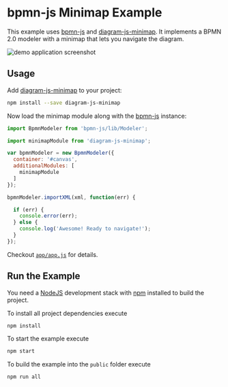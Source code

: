 # bpmn-js Minimap Example

This example uses [bpmn-js](https://github.com/bpmn-io/bpmn-js) and [diagram-js-minimap](https://github.com/bpmn-io/diagram-js-minimap). It implements a BPMN 2.0 modeler with a minimap that lets you navigate the diagram.

![demo application screenshot](docs/screenshot.png)


## Usage

Add [diagram-js-minimap](https://github.com/bpmn-io/diagram-js-minimap) to your project:

```sh
npm install --save diagram-js-minimap
```

Now load the minimap module along with the [bpmn-js](https://github.com/bpmm-io/bpmn-js) instance:

```javascript
import BpmnModeler from 'bpmn-js/lib/Modeler';

import minimapModule from 'diagram-js-minimap';

var bpmnModeler = new BpmnModeler({
  container: '#canvas',
  additionalModules: [
    minimapModule
  ]
});

bpmnModeler.importXML(xml, function(err) {

  if (err) {
    console.error(err);
  } else {
    console.log('Awesome! Ready to navigate!');
  }
});
```

Checkout [`app/app.js`](app/app.js) for details.


## Run the Example

You need a [NodeJS](http://nodejs.org) development stack with [npm](https://npmjs.org) installed to build the project.

To install all project dependencies execute

```sh
npm install
```

To start the example execute

```sh
npm start
```

To build the example into the `public` folder execute

```sh
npm run all
```
